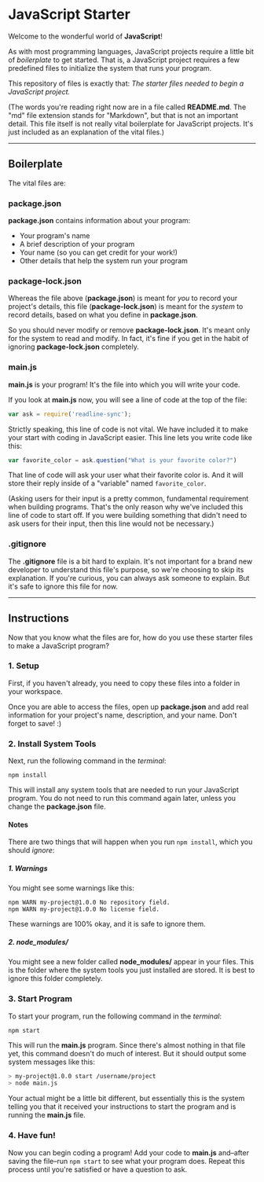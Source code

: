 JavaScript Starter
==================

Welcome to the wonderful world of **JavaScript**!

As with most programming languages, JavaScript projects require a little bit of *boilerplate* to get started. That is, a JavaScript project requires a few predefined files to initialize the system that runs your program.

This repository of files is exactly that: _The starter files needed to begin a JavaScript project._

(The words you're reading right now are in a file called **README.md**. The "md" file extension stands for "Markdown", but that is not an important detail. This file itself is not really vital boilerplate for JavaScript projects. It's just included as an explanation of the vital files.)

---

## Boilerplate

The vital files are:

### package.json

**package.json** contains information about your program:

- Your program's name
- A brief description of your program
- Your name (so you can get credit for your work!)
- Other details that help the system run your program

### package-lock.json

Whereas the file above (**package.json**) is meant for _you_ to record your project's details, this file (**package-lock.json**) is meant for the _system_ to record details, based on what you define in **package.json**.

So you should never modify or remove **package-lock.json**. It's meant only for the system to read and modify. In fact, it's fine if you get in the habit of ignoring **package-lock.json** completely.

### main.js

**main.js** is your program! It's the file into which you will write your code.

If you look at **main.js** now, you will see a line of code at the top of the file:

```js
var ask = require('readline-sync');
```

Strictly speaking, this line of code is not vital. We have included it to make your start with coding in JavaScript easier. This line lets you write code like this:

```js
var favorite_color = ask.question("What is your favorite color?")
```

That line of code will ask your user what their favorite color is. And it will store their reply inside of a "variable" named `favorite_color`.

(Asking users for their input is a pretty common, fundamental requirement when building programs. That's the only reason why we've included this line of code to start off. If you were building something that didn't need to ask users for their input, then this line would not be necessary.)

### .gitignore

The **.gitignore** file is a bit hard to explain. It's not important for a brand new developer to understand this file's purpose, so we're choosing to skip its explanation. If you're curious, you can always ask someone to explain. But it's safe to ignore this file for now.

---

## Instructions

Now that you know what the files are for, how do you use these starter files to make a JavaScript program?

### 1. Setup

First, if you haven't already, you need to copy these files into a folder in your workspace.

Once you are able to access the files, open up **package.json** and add real information for your project's name, description, and your name. Don't forget to save! :)

### 2. Install System Tools

Next, run the following command in the _terminal_:

```
npm install
```

This will install any system tools that are needed to run your JavaScript program. You do not need to run this command again later, unless you change the **package.json** file.

#### Notes

There are two things that will happen when you run `npm install`, which you should _ignore_:

##### 1. Warnings

You might see some warnings like this:

```
npm WARN my-project@1.0.0 No repository field.
npm WARN my-project@1.0.0 No license field.
```

These warnings are 100% okay, and it is safe to ignore them.

##### 2. node_modules/

You might see a new folder called **node_modules/** appear in your files. This is the folder where the system tools you just installed are stored. It is best to ignore this folder completely.

### 3. Start Program

To start your program, run the following command in the _terminal_:

```
npm start
```

This will run the **main.js** program. Since there's almost nothing in that file yet, this command doesn't do much of interest. But it should output some system messages like this:

```bash
> my-project@1.0.0 start /username/project
> node main.js
```

Your actual might be a little bit different, but essentially this is the system telling you that it received your instructions to start the program and is running the **main.js** file.

### 4. Have fun!

Now you can begin coding a program! Add your code to **main.js** and–after saving the file–run `npm start` to see what your program does. Repeat this process until you're satisfied or have a question to ask.